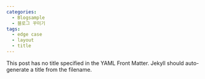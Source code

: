```yaml
---
categories: 
  - Blogsample
  - 블로그 꾸미기
tags:
  - edge case
  - layout
  - title
---
```


This post has no title specified in the YAML Front Matter. Jekyll should auto-generate a title from the filename.